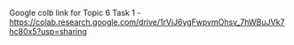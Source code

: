 Google colb link for Topic 6 Task 1 - https://colab.research.google.com/drive/1rViJ6ygFwpvmOhsv_7hWBuJVk7hc80x5?usp=sharing
